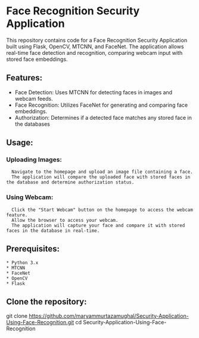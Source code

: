 
# Face Recognition Security Application
  This repository contains code for a Face Recognition Security Application built using Flask, OpenCV, MTCNN, and FaceNet.
 The application allows real-time face detection and recognition, comparing webcam input with stored face embeddings.

## Features:
  * Face Detection: Uses MTCNN for detecting faces in images and webcam feeds.
  * Face Recognition: Utilizes FaceNet for generating and comparing face embeddings.
  * Authorization: Determines if a detected face matches any stored face in the databases

## Usage:
### Uploading Images:
      Navigate to the homepage and upload an image file containing a face.
      The application will compare the uploaded face with stored faces in the database and determine authorization status.
### Using Webcam:
      Click the "Start Webcam" button on the homepage to access the webcam feature.
      Allow the browser to access your webcam.
      The application will capture your face and compare it with stored faces in the database in real-time.

## Prerequisites:
    * Python 3.x
    * MTCNN
    * FaceNet
    * OpenCV
    * Flask

## Clone the repository:
  git clone https://github.com/maryammurtazamughal/Security-Application-Using-Face-Recognition.git
  cd Security-Application-Using-Face-Recognition

